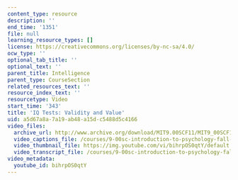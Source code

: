 ```yaml
---
content_type: resource
description: ''
end_time: '1351'
file: null
learning_resource_types: []
license: https://creativecommons.org/licenses/by-nc-sa/4.0/
ocw_type: ''
optional_tab_title: ''
optional_text: ''
parent_title: Intelligence
parent_type: CourseSection
related_resources_text: ''
resource_index_text: ''
resourcetype: Video
start_time: '343'
title: 'IQ Tests: Validity and Value'
uid: a5d67a8a-7a19-ab48-a15d-c5488d5c4166
video_files:
  archive_url: http://www.archive.org/download/MIT9.00SCF11/MIT9_00SCF11_lec14_300k.mp4
  video_captions_file: /courses/9-00sc-introduction-to-psychology-fall-2011/4a6ab6cb4ae45366bd71db4caf14a5d5_bihrpOS0qtY.vtt
  video_thumbnail_file: https://img.youtube.com/vi/bihrpOS0qtY/default.jpg
  video_transcript_file: /courses/9-00sc-introduction-to-psychology-fall-2011/99673644d686ac0c008392b98efc81e0_bihrpOS0qtY.pdf
video_metadata:
  youtube_id: bihrpOS0qtY
---
```

